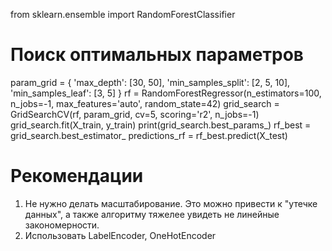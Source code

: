 
from sklearn.ensemble import RandomForestClassifier

# Поиск оптимальных параметров
param_grid = {
    'max_depth': [30, 50],
    'min_samples_split': [2, 5, 10],
    'min_samples_leaf': [3, 5]
    }
rf = RandomForestRegressor(n_estimators=100, n_jobs=-1, max_features='auto', random_state=42)
grid_search = GridSearchCV(rf, param_grid, cv=5, scoring='r2', n_jobs=-1)
grid_search.fit(X_train, y_train)
print(grid_search.best_params_)
rf_best = grid_search.best_estimator_
predictions_rf = rf_best.predict(X_test)

# Рекомендации
1. Не нужно делать масштабирование. Это можно привести к "утечке данных", а также алгоритму тяжелее увидеть не линейные закономерности.
2. Использовать LabelEncoder, OneHotEncoder